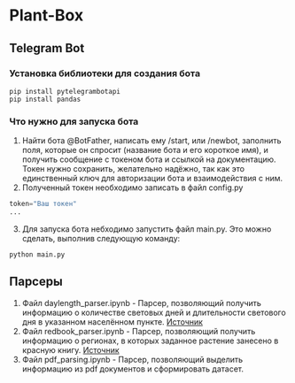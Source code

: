 # Plant-Box
## Telegram Bot

### Установка библиотеки для создания бота
```
pip install pytelegrambotapi
pip install pandas
```
### Что нужно для запуска бота
1) Найти бота @BotFather, написать ему /start, или /newbot, заполнить поля, которые он спросит (название бота и его короткое имя), и получить сообщение с токеном бота и ссылкой на документацию. Токен нужно сохранить, желательно надёжно, так как это единственный ключ для авторизации бота и взаимодействия с ним.
2) Полученный токен необходимо записать в файл config.py
```python
token="Ваш токен"
...
```
3) Для запуска бота небходимо запустить файл main.py. Это можно сделать, выполнив следующую команду:
```
python main.py
```
## Парсеры
1) Файл daylength_parser.ipynb - Парсер, позволяющий получить информацию о количестве световых дней и длительности светового дня в указанном населённом пункте.
[Источник](https://dateandtime.info/ru/citysunrisesunset.php?id=472045&month=5&year=2023)
2) Файл redbook_parser.ipynb - Парсер, позволяющий получить информацию о регионах, в которых заданное растение занесено в красную книгу.
[Источник](https://www.plantarium.ru/page/redbooks.htmlhttp://www.oopt.aari.ru/rbdata)
3) Файл pdf_parsing.ipynb - Парсер, позволяющий выделить информацию из pdf документов и сформировать датасет.
